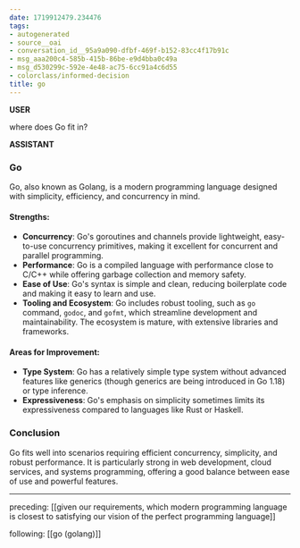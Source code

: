 ```yaml
---
date: 1719912479.234476
tags:
- autogenerated
- source__oai
- conversation_id__95a9a090-dfbf-469f-b152-83cc4f17b91c
- msg_aaa200c4-585b-415b-86be-e9d4bba0c49a
- msg_d530299c-592e-4e48-ac75-6cc91a4c6d55
- colorclass/informed-decision
title: go
---
```


**USER**

where does Go fit in?


**ASSISTANT**

### Go

Go, also known as Golang, is a modern programming language designed with simplicity, efficiency, and concurrency in mind.

#### Strengths:
- **Concurrency**: Go's goroutines and channels provide lightweight, easy-to-use concurrency primitives, making it excellent for concurrent and parallel programming.
- **Performance**: Go is a compiled language with performance close to C/C++ while offering garbage collection and memory safety.
- **Ease of Use**: Go's syntax is simple and clean, reducing boilerplate code and making it easy to learn and use.
- **Tooling and Ecosystem**: Go includes robust tooling, such as `go` command, `godoc`, and `gofmt`, which streamline development and maintainability. The ecosystem is mature, with extensive libraries and frameworks.

#### Areas for Improvement:
- **Type System**: Go has a relatively simple type system without advanced features like generics (though generics are being introduced in Go 1.18) or type inference.
- **Expressiveness**: Go's emphasis on simplicity sometimes limits its expressiveness compared to languages like Rust or Haskell.

### Conclusion

Go fits well into scenarios requiring efficient concurrency, simplicity, and robust performance. It is particularly strong in web development, cloud services, and systems programming, offering a good balance between ease of use and powerful features.


---

preceding: [[given our requirements, which modern programming language is closest to satisfying our vision of the perfect programming language]]  


following: [[go (golang)]]